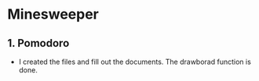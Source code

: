 # Minesweeper

## 1. Pomodoro

- I created the files and fill out the documents. The drawborad function is done.
